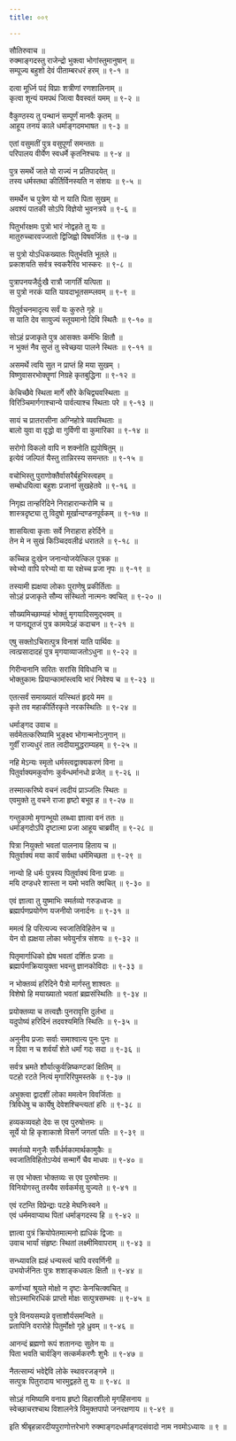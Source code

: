 ```yaml
---
title: ००९

---
```

सौतिरुवाच ॥  
रुक्माङ्गदस्तु राजेन्द्रो भुक्त्वा भोगांस्तुमानुषान् ॥  
सम्पूज्य बहुशो देवं पीताम्बरधरं हरम् ॥ ९-१ ॥  
  
दत्वा मूर्ध्नि पदं विप्राः शत्रीणां रणशालिनाम् ॥  
कृत्वा शून्यं यमपथं जित्वा वैवस्वतं यमम् ॥ ९-२ ॥  
  
वैकुण्ठस्य तु पन्थानं सम्पूर्णं मानवैः कृतम् ॥  
आहूय तनयं काले धर्माङ्गदमभाषत ॥ ९-३ ॥  
  
एतां वसुमतीं पुत्र वसुपूर्णां समन्ततः ॥  
परिपालय वीर्येण स्वधर्मे कृतनिश्चयः ॥ ९-४ ॥  
  
पुत्र समर्थे जाते यो राज्यं न प्रतिपादयेत् ॥  
तस्य धर्मस्तथा कीर्तिर्विनस्यति न संशयः ॥ ९-५ ॥  
  
समर्थेन च पुत्रेण यो न याति पिता सुखम् ॥  
अवश्यं पातकी सोऽपि विज्ञेयो भुवनत्रये ॥ ९-६ ॥  
  
पितुर्भारक्षमः पुत्रो भारं नोद्वहते तु यः ॥  
मातुरुच्चारवज्जातो द्विजिह्वो विषवर्जितः ॥ ९-७ ॥  
  
स पुत्रो योऽधिकख्यातः पितुर्भवति भूतले ॥  
प्रकाशयति सर्वत्र स्वकरैरिव भास्करः ॥ ९-८ ॥  
  
पुत्रापनयजैर्दुःखै रात्रौ जागर्तिं यत्पिता ॥  
स पुत्रो नरकं याति यावदाभूतसम्प्लवम् ॥ ९-९ ॥  
  
पितुर्वचनमादृत्य सर्वं यः कुरुते गृहे ॥  
स याति देव सायुज्यं स्तूयमानो दिवि स्थितैः ॥ ९-१० ॥  
  
सोऽहं प्रजाकृते पुत्र आसक्तः कर्मभिः क्षितौ ॥  
न भुक्तं नैव सुप्तं तु स्वेच्छया पालने स्थितः ॥ ९-११ ॥  
  
असमर्थे त्वयि सुत न प्राप्तं हि मया सुखम् ।  
विष्णुवासरभोक्तॄणां निग्रहे कृतबुद्धिना ॥ ९-१२ ॥  
  
केचिच्छैवे स्थिता मार्गे सौरे केचिद्व्यवस्थिताः ॥  
विरिञ्चिमार्गगाश्चान्ये पार्वत्याश्च स्थिताः परे ॥ ९-१३ ॥  
  
सायं च प्रातरासीना अग्निहोत्रे व्यवस्थिताः ॥  
बालो युवा वा वृद्धो वा गुर्विणी वा कुमारिका ॥ ९-१४ ॥  
  
सरोगो विकलो वापि न शक्नोति ह्युपोषितुम् ॥  
इत्येवं जल्पितं यैस्तु तान्निरस्य समन्ततः ॥ ९-१५ ॥  
  
वचोभिस्तु पुराणोक्तैर्वासरैर्बहुभिस्त्वहम् ॥  
सम्बोधयित्वा बहुशः प्रजानां सुखहेतवे ॥ ९-१६ ॥  
  
निगृह्य तान्हरिदिने निराहारान्करोमि च ॥  
शास्त्रदृष्ट्या तु विदुषो मूर्खान्दण्डनपूर्वकम् ॥ ९-१७ ॥  
  
शासयित्वा कृताः सर्वे निराहारा हरेर्दिने ॥  
तेन मे न सुखं किञ्चिदवलीढं धरातले ॥ ९-१८ ॥  
  
कच्चिन्न दुःखेन जनान्योजयेत्किल पुत्रक ॥  
स्वेभ्यो वापि परेभ्यो वा या रक्षेच्च प्रजा नृपः ॥ ९-१९ ॥  
  
तस्यामी ह्यक्षया लोकाः पुराणेषु प्रकीर्तिताः ॥  
सोऽहं प्रजाकृते सौम्य संस्थितो नात्मनः क्वचित् ॥ ९-२० ॥  
  
सौख्यमिच्छाम्यहं भोक्तुं मृगयादिसमुद्भवम् ॥  
न पानद्यूतजं पुत्र कामयेऽहं कदाचन ॥ ९-२१ ॥  
  
एषु सक्तोऽचिरात्पुत्र विनाशं याति पार्थिवः ॥  
त्वत्प्रसादादहं पुत्र मृगयाव्याजतोऽधुना ॥ ९-२२ ॥  
  
गिरीन्वनानि सरितः सरांसि विविधानि च ॥  
भोक्तुकामः प्रियान्कामांस्त्वयि भारं निवेश्य च ॥ ९-२३ ॥  
  
एतत्सर्वं समाख्यातं यत्स्थितं हृदये मम ॥  
कृते तव महाकीर्तिरकृते नरकस्थितिः ॥ ९-२४ ॥  
  
धर्माङ्गद उवाच ॥  
सर्वमेतत्करिष्यामि भुङ्क्ष्व भोगान्मनोऽनुगान् ॥  
गुर्वीं राज्यधुरं तात त्वदीयामुद्धराम्यहम् ॥ ९-२५ ॥  
  
नहि मेऽन्यः स्मृतो धर्मस्त्वद्वाक्यकरणं विना ॥  
पितुर्वाक्यमकुर्वाणः कुर्वन्धर्मानधो व्रजेत् ॥ ९-२६ ॥  
  
तस्मात्करिष्ये वचनं त्वदीयं प्राञ्जलिः स्थितः ॥  
एवमुक्ते तु वचने राजा हृष्टो बभूव ह ॥ ९-२७ ॥  
  
गन्तुकामो मृगान्भूयो लब्ध्वा ज्ञात्वा वनं ततः ॥  
धर्माङ्गदोऽपि दृष्टात्मा प्रजा आहूय चाब्रवीत् ॥ ९-२८ ॥  
  
पित्रा नियुक्तो भवतां पालनाय हिताय च ॥  
पितुर्वाक्यं मया कार्यं सर्वथा धर्ममिच्छता ॥ ९-२९ ॥  
  
नान्यो हि धर्मः पुत्रस्य पितुर्वाक्यं विना प्रजाः ॥  
मयि दण्डधरे शास्ता न यमो भवति क्वचित् ॥ ९-३० ॥  
  
एवं ज्ञात्वा तु युष्माभिः स्मर्तव्यो गरुडध्वजः ॥  
ब्रह्मार्पणप्रयोगेण यजनीयो जनार्दनः ॥ ९-३१ ॥  
  
ममत्वं हि परित्यज्य स्वजातिविहितेन च ॥  
येन वो ह्यक्षया लोका भवेयुर्नात्र संशयः ॥ ९-३२ ॥  
  
पितृमार्गाधिको ह्येष भवतां दर्शितः प्रजाः ॥  
ब्रह्मार्पणक्रियायुक्ता भवन्तु ज्ञानकोविदाः ॥ ९-३३ ॥  
  
न भोक्तव्यं हरिदिने पैत्रो मार्गस्तु शाश्वतः ॥  
विशेषो हि मयाख्यातो भवतां ब्रह्मसंस्थितिः ॥ ९-३४ ॥  
  
प्रयोक्तव्या च तत्त्वज्ञैः पुनरावृत्ति दुर्लभा ॥  
यदुपोष्यं हरिदिनं तदवश्यमिति स्थितिः ॥ ९-३५ ॥  
  
अनुनीय प्रजाः सर्वाः समाश्वात्य पुनः पुनः ॥  
न दिवा न च शर्वर्यां शेते धर्मां गदः सदा ॥ ९-३६ ॥  
  
सर्वत्र भ्रमते शौर्यात्कुर्वन्निष्कण्टकां क्षितिम् ॥  
पटहो रटते नित्यं मृगारिरिपुमस्तके ॥ ९-३७ ॥  
  
अभुक्त्वा द्वादशीं लोका ममत्वेन विवर्जिताः ॥  
त्रिविधेषु च कार्येषु देवेशश्चिन्त्यतां हरिः ॥ ९-३८ ॥  
  
हव्यकव्यवहो देवः स एव पुरुषोत्तमः ॥  
सूर्ये यो हि कृशाकाशे विसर्गे जगतां पतिः ॥ ९-३९ ॥  
  
स्मर्त्तव्यो मनुजैः सर्वैर्धर्मकामार्थकामुकैः ॥  
स्वजातिविहितोऽप्येवं सन्मार्गे चैव माधवः ॥ ९-४० ॥  
  
स एव भोक्ता भोक्तव्यः स एव पुरुषोत्तमः ॥  
विनियोगस्तु तस्यैव सर्वकर्मसु युज्यते ॥ ९-४१ ॥  
  
एवं रटन्ति विप्रेन्द्राः पटहे मेघनिःस्वने ॥  
एवं धर्ममवाप्याथ पितां धर्माङ्गदस्य हि ॥ ९-४२ ॥  
  
ज्ञात्वा पुत्रं क्रियोपेतमात्मनो ह्यधिकं द्विजाः ॥  
उवाच भार्यां संहृष्टः स्थितां लक्ष्मीमिवापराम् ॥ ९-४३ ॥  
  
सन्ध्यावलि ह्यहं धन्यस्त्वं चापि वरवर्णिनी ॥  
उभयोर्जनितः पुत्रः शशाङ्कधवलः क्षितौ ॥ ९-४४ ॥  
  
कर्णाभ्यां श्रूयते मोक्षो न दृष्टः केनचित्क्वचित् ॥  
सोऽस्माभिरधिकं प्राप्तो मोक्षः सत्पुत्रसम्भवः ॥ ९-४५ ॥  
  
पुत्रे विनयसम्पन्ने वृत्ताशौर्यसमन्विते ॥  
प्रतापिनि वरारोहे पितुर्मोक्षो गृहे ध्रुवम् ॥ ९-४६ ॥  
  
आनन्दं ब्रह्मणो रूपं शतानन्दः सुतेन यः ॥  
पिता भवति चार्वङ्गि सत्कर्मकरणैः शुभैः ॥ ९-४७ ॥  
  
नैतत्साम्यं भवेद्देवि लोके स्थावरजङ्गमे ॥  
सत्पुत्रः पितुरादाय भारमुद्वहते तु यः ॥ ९-४८ ॥  
  
सोऽहं गमिष्यामि वनाय हृष्टो विहारशीलो मृगहिंसनाय ॥  
स्वेच्छाचरश्चाथ विशालनेत्रे विमुक्तपापो जनरक्षणाय ॥ ९-४९ ॥  
  
इति श्रीबृहन्नारदीयपुराणोत्तरेभागे रुक्माङ्गदधर्माङ्गदसंवादो नाम नवमोऽध्यायः ॥ ९ ॥